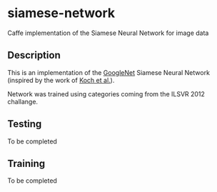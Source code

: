 # siamese-network
Caffe implementation of the Siamese Neural Network for image data


## Description
This is an implementation of the [GoogleNet](https://github.com/BVLC/caffe/tree/master/models/bvlc_googlenet) Siamese Neural Network (inspired by the work of [Koch et al.](https://pdfs.semanticscholar.org/f216/444d4f2959b4520c61d20003fa30a199670a.pdf)).

Network was trained using categories coming from the ILSVR 2012 challange.

## Testing
To be completed

## Training
To be completed
